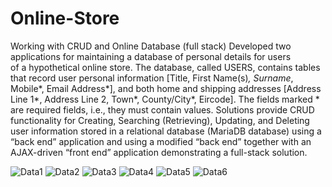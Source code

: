 # Online-Store
Working with CRUD and Online Database
(full stack)
Developed	two	applications	for	maintaining	a	database	of	personal	details	for	users	
of	 a	 hypothetical	 online	 store.	 The	 database,	called	 USERS,	
contains	 tables	 that	 record	 user	 personal	 information	 [Title,	 First	Name(s)*,	 Surname*,	Mobile*,	 Email	 Address*],	 and	 both	 home	 and	 shipping	 addresses	 [Address	 Line	 1*,	 Address	 Line	 2,	
Town*,	County/City*,	Eircode].	The	fields	marked	*	are	required	fields,	i.e.,	they	must	contain	values.
Solutions	provide	CRUD	functionality	for	Creating,	Searching	(Retrieving),	Updating,	and	
Deleting	 user	information	 stored	in	a	 relational	 database	 (MariaDB	 database)	using	a	
“back	end”	application	and	using	a	modified	“back	end”	together	with	an	AJAX-driven	“front	end”	application	demonstrating	a	full-stack	solution.

![Data1](https://github.com/user-attachments/assets/be03f596-52ed-4513-b51a-e34c4cbbb56a)
![Data2](https://github.com/user-attachments/assets/aa7cf0f0-9c97-49a9-8a64-56d5a40f94ad)
![Data3](https://github.com/user-attachments/assets/20c55cb2-7672-45d4-bfe6-091eb73dbd87)
![Data4](https://github.com/user-attachments/assets/64517822-70de-4ffc-8f67-11982dc1ae64)
![Data5](https://github.com/user-attachments/assets/c608473d-a4e8-49af-82ab-7add3580f88d)
![Data6](https://github.com/user-attachments/assets/26afd7ac-00f0-448e-a9eb-068698be8fe1)
